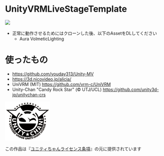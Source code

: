 # UnityVRMLiveStageTemplate
<a href="https://ibkr.com/referral/zhenwei375"><img src="https://github.com/aizwellenstan/UnityLiveStageTemplate/blob/master/AliciaPreview.gif" width="400"/></a>

* 正常に動作させるためにはクローンした後、以下のAssetをDLしてください
	* Aura VolmeticLighting

# 使ったもの
- https://github.com/youday313/Unity-MV
- https://3d.nicovideo.jp/alicia/
- UniVRM (MIT) https://github.com/vrm-c/UniVRM
- Unity-Chan "Candy Rock Star" (© UTJ/UCL) https://github.com/unity3d-jp/unitychan-crs

<img src="UCL2.0/License Logo/Others/png/Light_Frame.png" alt="UCL2.0">

この作品は『[ユニティちゃんライセンス条項](http://unity-chan.com/contents/license_jp/)』の元に提供されています
